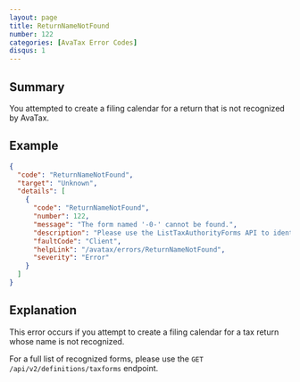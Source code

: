 ```yaml
---
layout: page
title: ReturnNameNotFound
number: 122
categories: [AvaTax Error Codes]
disqus: 1
---
```


## Summary

You attempted to create a filing calendar for a return that is not recognized by AvaTax.

## Example

```json
{
  "code": "ReturnNameNotFound",
  "target": "Unknown",
  "details": [
    {
      "code": "ReturnNameNotFound",
      "number": 122,
      "message": "The form named '-0-' cannot be found.",
      "description": "Please use the ListTaxAuthorityForms API to identify the list of relevant forms.",
      "faultCode": "Client",
      "helpLink": "/avatax/errors/ReturnNameNotFound",
      "severity": "Error"
    }
  ]
}
```

## Explanation

This error occurs if you attempt to create a filing calendar for a tax return whose name is not recognized.

For a full list of recognized forms, please use the `GET /api/v2/definitions/taxforms` endpoint.
